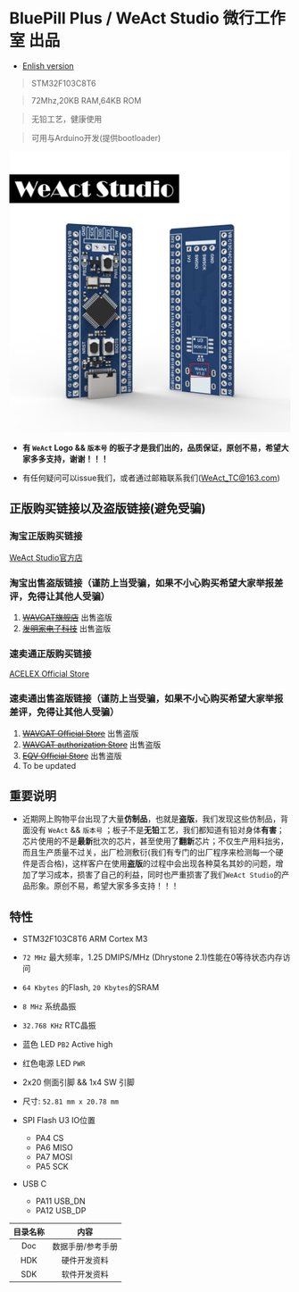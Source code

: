 # BluePill Plus  / WeAct Studio 微行工作室 出品

* [Enlish version](./README.md)

> STM32F103C8T6

> 72Mhz,20KB RAM,64KB ROM

> 无铅工艺，健康使用

> 可用与Arduino开发(提供bootloader)

![display](Images/BluePillPlus.jpg)

* **有 `WeAct` Logo && `版本号` 的板子才是我们出的，品质保证，原创不易，希望大家多多支持，谢谢！！！**

* 有任何疑问可以issue我们，或者通过邮箱联系我们(WeAct_TC@163.com)

## 正版购买链接以及盗版链接(避免受骗)

### 淘宝正版购买链接

[WeAct Studio官方店](https://shop118454188.taobao.com/index.htm?spm=2013.1.w5002-17867322799.2.212f5cb16nqwNP)

### 淘宝出售盗版链接（谨防上当受骗，如果不小心购买希望大家举报差评，免得让其他人受骗）

1. ~~[WAVGAT旗舰店](https://detail.tmall.com/item.htm?spm=a230r.1.14.51.702f1f20gpI3CR&id=609981359863&ns=1&abbucket=2)~~ 出售盗版
2. ~~[发明家电子科技](https://item.taobao.com/item.htm?spm=a230r.1.14.166.702f1f20gpI3CR&id=609517193809&ns=1&abbucket=2#detail)~~ 出售盗版

### 速卖通正版购买链接

[ACELEX Official Store](https://www.aliexpress.com/item/4001116767437.html)

### 速卖通出售盗版链接（谨防上当受骗，如果不小心购买希望大家举报差评，免得让其他人受骗）

1. ~~[WAVGAT Official Store](https://www.aliexpress.com/item/32525208361.html)~~ 出售盗版
2. ~~[WAVGAT authorization Store](https://www.aliexpress.com/item/32981849126.html)~~ 出售盗版
3. ~~[EQV Official Store](https://www.aliexpress.com/item/32502726562.html)~~ 出售盗版
4. To be updated

## 重要说明

* 近期网上购物平台出现了大量**仿制品**，也就是**盗版**，我们发现这些仿制品，背面没有 `WeAct` && `版本号` ；板子不是**无铅**工艺，我们都知道有铅对身体**有害**；芯片使用的不是**最新**批次的芯片，甚至使用了**翻新**芯片；不仅生产用料拙劣，而且生产质量不过关，出厂检测敷衍(我们有专门的出厂程序来检测每一个硬件是否合格)，这样客户在使用**盗版**的过程中会出现各种莫名其妙的问题，增加了学习成本，损害了自己的利益，同时也严重损害了我们`WeAct Studio`的产品形象。原创不易，希望大家多多支持！！！

## 特性

* STM32F103C8T6 ARM Cortex M3
* `72 MHz` 最大频率，1.25 DMIPS/MHz (Dhrystone 2.1)性能在0等待状态内存访问
* `64 Kbytes` 的Flash, `20 Kbytes`的SRAM
* `8 MHz` 系统晶振
* `32.768 KHz` RTC晶振
* 蓝色 LED `PB2` Active high
* 红色电源 LED `PWR`
* 2x20 侧面引脚 && 1x4 SW 引脚
* 尺寸: `52.81 mm x 20.78 mm`

* SPI Flash U3 IO位置
  * PA4  CS
  * PA6  MISO
  * PA7  MOSI
  * PA5  SCK
* USB C
  * PA11  USB_DN
  * PA12  USB_DP

|目录名称|内容|
| :--:|:--:|
|Doc| 数据手册/参考手册|
|HDK| 硬件开发资料|
|SDK|软件开发资料|
